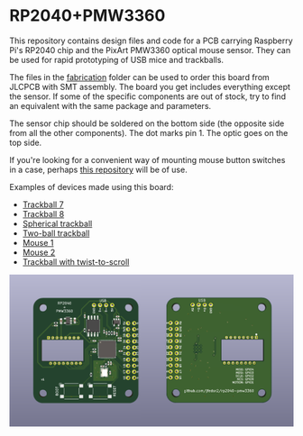 # RP2040+PMW3360

This repository contains design files and code for a PCB carrying Raspberry Pi's RP2040 chip and the PixArt PMW3360 optical mouse sensor. They can be used for rapid prototyping of USB mice and trackballs.

The files in the [fabrication](fabrication) folder can be used to order this board from JLCPCB with SMT assembly. The board you get includes everything except the sensor. If some of the specific components are out of stock, try to find an equivalent with the same package and parameters.

The sensor chip should be soldered on the bottom side (the opposite side from all the other components). The dot marks pin 1. The optic goes on the top side.

If you're looking for a convenient way of mounting mouse button switches in a case, perhaps [this repository](https://github.com/jfedor2/mouse-switch-mount-pcb) will be of use.

Examples of devices made using this board:

* [Trackball 7](https://www.prusaprinters.org/prints/83631-trackball-7)
* [Trackball 8](https://www.prusaprinters.org/prints/84148-trackball-8)
* [Spherical trackball](https://www.prusaprinters.org/prints/85053-spherical-trackball)
* [Two-ball trackball](https://github.com/jfedor2/two-ball-trackball)
* [Mouse 1](https://www.prusaprinters.org/prints/87379-mouse-1)
* [Mouse 2](https://www.prusaprinters.org/prints/88403-mouse-2)
* [Trackball with twist-to-scroll](https://github.com/jfedor2/twist-to-scroll-trackball)

![PCB render](Trackball-render.png)
